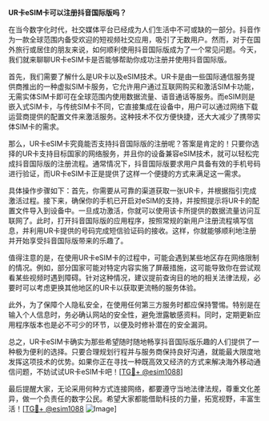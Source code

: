 **UR卡eSIM卡可以注册抖音国际版吗？**

在当今数字化时代，社交媒体平台已经成为人们生活中不可或缺的一部分。抖音作为一款全球范围内备受欢迎的短视频社交应用，吸引了无数用户。然而，对于在国外旅行或居住的朋友来说，如何顺利使用抖音国际版成为了一个常见问题。今天，我们就来聊聊UR卡eSIM卡是否能够帮助你成功注册并使用抖音国际版。

首先，我们需要了解什么是UR卡以及eSIM技术。UR卡是由一些国际通信服务提供商推出的一种虚拟SIM卡服务，它允许用户通过互联网购买和激活SIM卡功能，无需实体SIM卡即可在全球范围内使用数据流量、语音通话等服务。而eSIM则是嵌入式SIM卡，与传统SIM卡不同，它直接集成在设备中，用户可以通过网络下载运营商提供的配置文件来激活服务。这种技术不仅方便快捷，还大大减少了携带实体SIM卡的需求。

那么，UR卡eSIM卡究竟能否支持抖音国际版的注册呢？答案是肯定的！只要你选择的UR卡支持目标国家的网络服务，并且你的设备兼容eSIM技术，就可以轻松完成抖音国际版的注册流程。通常情况下，抖音国际版要求用户具备有效的手机号码进行验证，而UR卡eSIM卡正是提供了这样一个便捷的方式来满足这一需求。

具体操作步骤如下：首先，你需要从可靠的渠道获取一张UR卡，并根据指引完成激活过程。接下来，确保你的手机已开启对eSIM的支持，并按照提示将UR卡的配置文件导入到设备中。一旦成功激活，你就可以使用该卡所提供的数据流量访问互联网了。此时，打开抖音国际版的应用程序，按照常规的新用户注册流程填写信息，并利用UR卡提供的号码完成短信验证码的接收。这样，你就能够顺利地注册并开始享受抖音国际版带来的乐趣了。

值得注意的是，在使用UR卡eSIM卡的过程中，可能会遇到某些地区存在网络限制的情况。例如，部分国家可能对特定内容实施了屏蔽措施，这可能导致你在尝试观看某些视频时遇到障碍。针对这种情况，建议提前查询目的地的相关法律法规，必要时可以考虑更换其他地区的UR卡以获取更流畅的服务体验。

此外，为了保障个人隐私安全，在使用任何第三方服务时都应保持警惕。特别是在输入个人信息时，务必确认网站的安全性，避免泄露敏感资料。同时，定期更新应用程序版本也是必不可少的环节，以便及时修补潜在的安全漏洞。

总之，UR卡eSIM卡确实为那些希望随时随地畅享抖音国际版乐趣的人们提供了一种极为便利的选择。只要合理规划行程并与服务商保持良好沟通，就能最大限度地发挥这项技术的优势。如果你正在寻找一种既高效又经济的方式来解决海外移动通信问题，不妨试试UR卡eSIM卡吧！[[TG💪+ @esim1088](https://t.me/s/esim1088)]

最后提醒大家，无论采用何种方式连接网络，都要遵守当地法律法规，尊重文化差异，做一个负责任的数字公民。希望大家都能借助科技的力量，拓宽视野，丰富生活！[[TG💪+ @esim1088](https://t.me/s/esim1088) ![Image](https://i.postimg.cc/4NQfJmqS/Snipaste-2025-05-13-00-14-12.png)]